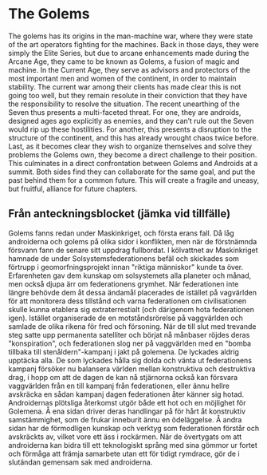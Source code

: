 # The Golems

The golems has its origins in the man-machine war, where they were state of the art operators fighting for the machines. Back in those days, they were simply the Elite Series, but due to arcane enhancements made during the Arcane Age, they came to be known as Golems, a fusion of magic and machine.
In the Current Age, they serve as advisors and protectors of the most important men and women of the continent, in order to maintain stability. The current war among their clients has made clear this is not going too well, but they remain resolute in their conviction that they have the responsibility to resolve the situation.
The recent unearthing of the Seven thus presents a multi-faceted threat. For one, they are androids, designed ages ago explicitly as enemies, and they can’t rule out the Seven would rip up these hostilities. For another, this presents a disruption to the structure of the continent, and this has already wrought chaos twice before. Last, as it becomes clear they wish to organize themselves and solve they problems the Golems own, they become a direct challenge to their position.
This culminates in a direct confrontation between Golems and Androids at a summit. Both sides find they can collaborate for the same goal, and put the past behind them for a common future. This will create a fragile and uneasy, but fruitful, alliance for future chapters.

## Från anteckningsblocket (jämka vid tillfälle)

Golems fanns redan under Maskinkriget, och första erans fall. Då låg androiderna och golems på olika sidor i konflikten, men när de förstnämnda försvann fann de senare sitt uppdrag fullbordat.
I kölvattnet av Maskinkriget hamnade de under Solsystemsfederationens befäl och skickades som förtrupp i geomorfningsprojekt innan "riktiga människor" kunde ta över. Erfarenheten gav dem kunskap om solsystemets alla planeter och månad, men också djupa ärr om federationens grymhet.
När federationen inte längre behövde dem åt dessa ändamål placerades de istället på vagvärlden för att monitorera dess tillstånd och varna federationen om civilisationen skulle kunna etablera sig extraterrestialt (och därigenom hota federationen igen).
Istället organiserade de en motståndsrörelse på vaggvärlden och samlade de olika rikena för fred och försoning. När de till slut med trevande steg satte upp permanenta satelliter och börjat nå månbaser röjdes deras "konspiration", och federationen slog ner på vaggvärlden med en "bomba tillbaka till stenåldern"-kampanj i jakt på golemena. De lyckades aldrig upptäcka alla.
De som lyckades hålla sig dolda och vänta ut federationens kampanj försöker nu balansera världen mellan konstruktiva och destruktiva drag, i hopp om att de dagen de kan nå stjärnorna också kan försvara vaggvärlden från en till kampanj från federationen, eller ännu hellre avskräcka en sådan kampanj dagen federationen åter känner sig hotad.
Androidernas plötsliga återkomst utgör både ett hot och en möjlighet för Golemena. Å ena sidan driver deras handlingar på för hårt åt konstruktiv samstämmighet, som de frukar inneburit ännu en ödeläggelse. Å andra sidan har de förmodligen kunskap och verktyg som federationen förstår och avskräckts av, vilket vore ett äss i rockärmen.
När de övertygats om att androiderna kan bidra till ett teknologiskt språng med sina gömmor ur fortet och förmåga att främja samarbete utan ett för tidigt rymdrace, gör de i slutändan gemensam sak med androiderna.
